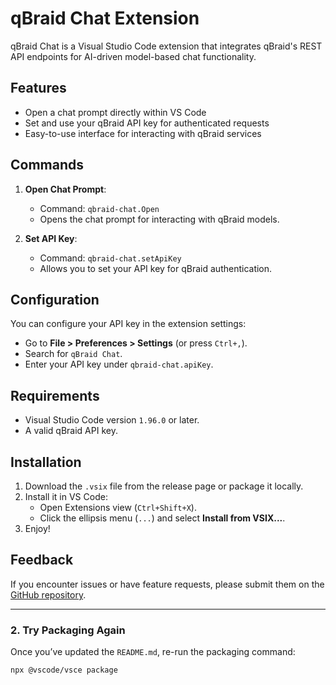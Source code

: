 # qBraid Chat Extension

qBraid Chat is a Visual Studio Code extension that integrates qBraid's REST API endpoints for AI-driven model-based chat functionality.

## Features

- Open a chat prompt directly within VS Code
- Set and use your qBraid API key for authenticated requests
- Easy-to-use interface for interacting with qBraid services

## Commands

1. **Open Chat Prompt**:
   - Command: `qbraid-chat.Open`
   - Opens the chat prompt for interacting with qBraid models.

2. **Set API Key**:
   - Command: `qbraid-chat.setApiKey`
   - Allows you to set your API key for qBraid authentication.

## Configuration

You can configure your API key in the extension settings:
- Go to **File > Preferences > Settings** (or press `Ctrl+,`).
- Search for `qBraid Chat`.
- Enter your API key under `qbraid-chat.apiKey`.

## Requirements

- Visual Studio Code version `1.96.0` or later.
- A valid qBraid API key.

## Installation

1. Download the `.vsix` file from the release page or package it locally.
2. Install it in VS Code:
   - Open Extensions view (`Ctrl+Shift+X`).
   - Click the ellipsis menu (`...`) and select **Install from VSIX...**.
3. Enjoy!

## Feedback

If you encounter issues or have feature requests, please submit them on the [GitHub repository](#).

---

### **2. Try Packaging Again**
Once you’ve updated the `README.md`, re-run the packaging command:

```bash
npx @vscode/vsce package
